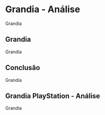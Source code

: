 ---
---

# Grandia - Análise

Grandia

## Grandia

Grandia

## Conclusão

Grandia

## Grandia PlayStation - Análise

Grandia
